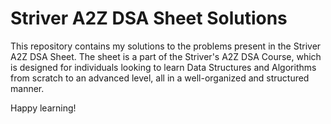 # Striver A2Z DSA Sheet Solutions

This repository contains my solutions to the problems present in the Striver A2Z DSA Sheet. The sheet is a part of the Striver's A2Z DSA Course, which is designed for individuals looking to learn Data Structures and Algorithms from scratch to an advanced level, all in a well-organized and structured manner.

Happy learning!
